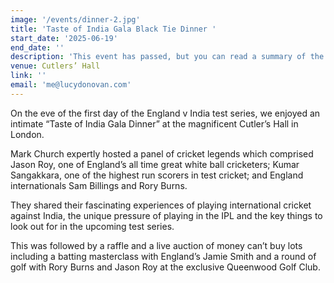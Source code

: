 ```yaml
---
image: '/events/dinner-2.jpg'
title: 'Taste of India Gala Black Tie Dinner '
start_date: '2025-06-19'
end_date: ''
description: 'This event has passed, but you can read a summary of the event... '
venue: Cutlers’ Hall
link: ''
email: 'me@lucydonovan.com'
---
```


On the eve of the first day of the England v India test series, we enjoyed an intimate “Taste of India Gala Dinner” at the magnificent Cutler’s Hall in London.

Mark Church expertly hosted a panel of cricket legends which comprised Jason Roy, one of England’s all time great white ball cricketers; Kumar Sangakkara, one of the highest run scorers in test cricket; and England internationals Sam Billings and Rory Burns.

They shared their fascinating experiences of playing international cricket against India, the unique pressure of playing in the IPL and the key things to look out for in the upcoming test series.

This was followed by a raffle and a live auction of money can’t buy lots including a batting masterclass with England’s Jamie Smith and a round of golf with Rory Burns and Jason Roy at the exclusive Queenwood Golf Club.
